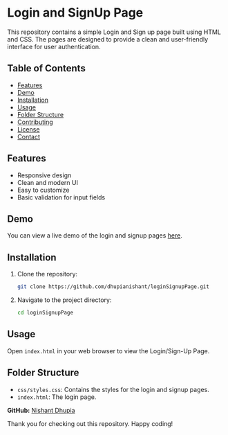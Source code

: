 # Login and SignUp Page

This repository contains a simple Login and Sign up page built using HTML and CSS. The pages are designed to provide a clean and user-friendly interface for user authentication.

## Table of Contents

- [Features](#features)
- [Demo](#demo)
- [Installation](#installation)
- [Usage](#usage)
- [Folder Structure](#folder-structure)
- [Contributing](#contributing)
- [License](#license)
- [Contact](#contact)

## Features

- Responsive design
- Clean and modern UI
- Easy to customize
- Basic validation for input fields

## Demo

You can view a live demo of the login and signup pages [here](https://dhupianishant.github.io/loginSignupPage/).

## Installation

1. Clone the repository:
    ```bash
    git clone https://github.com/dhupianishant/loginSignupPage.git
    ```

2. Navigate to the project directory:
    ```bash
    cd loginSignupPage
    ```

## Usage

Open `index.html` in your web browser to view the Login/Sign-Up Page.

## Folder Structure

- `css/styles.css`: Contains the styles for the login and signup pages.
- `index.html`: The login page.

**GitHub:** [Nishant Dhupia](https://github.com/dhupianishant)

Thank you for checking out this repository. Happy coding!


